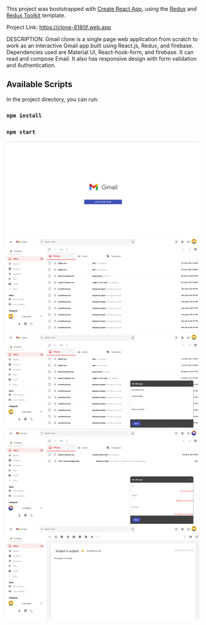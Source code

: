 This project was bootstrapped with [Create React App](https://github.com/facebook/create-react-app), using the [Redux](https://redux.js.org/) and [Redux Toolkit](https://redux-toolkit.js.org/) template.

Project Link: https://clone-8180f.web.app 

DESCRIPTION:
Gmail clone is a single page web application from scratch to work as an interactive Gmail app built using React.js, Redux, and firebase. Dependencies used are Material UI, React-hook-form, and firebase. It can read and compose Email. It also has responsive design with form validation and Authentication.

## Available Scripts
In the project directory, you can run:
### `npm install`
### `npm start`

<img src="https://github.com/lokeshpathrabe22/Gmail_Clone/blob/master/public/gmail.png" alt="alt text" width="whatever" height="whatever">
<img src="https://github.com/lokeshpathrabe22/Gmail_Clone/blob/master/public/gmail1.png" alt="alt text" width="whatever" height="whatever">
<img src="https://github.com/lokeshpathrabe22/Gmail_Clone/blob/master/public/gmail2.png" alt="alt text" width="whatever" height="whatever">
<img src="https://github.com/lokeshpathrabe22/Gmail_Clone/blob/master/public/gmail4.png" alt="alt text" width="whatever" height="whatever">
<img src="https://github.com/lokeshpathrabe22/Gmail_Clone/blob/master/public/gmail3.png" alt="alt text" width="whatever" height="whatever">
